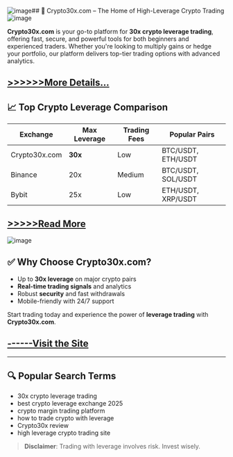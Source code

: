 ![image](https://github.com/user-attachments/assets/b21e458a-74a0-4c3f-b867-c6cf491c0972)## 🚀 Crypto30x.com – The Home of High-Leverage Crypto Trading
![image](https://github.com/user-attachments/assets/90ff9a80-8dd3-4d3e-93fa-da701d2e3c5d)

**Crypto30x.com** is your go-to platform for **30x crypto leverage trading**, offering fast, secure, and powerful tools for both beginners and experienced traders. Whether you're looking to multiply gains or hedge your portfolio, our platform delivers top-tier trading options with advanced analytics.
## [>>>>>>More Details...](https://tinyurl.com/57ucnm6p)

## 📈 Top Crypto Leverage Comparison

| Exchange       | Max Leverage | Trading Fees | Popular Pairs       |
|----------------|--------------|---------------|----------------------|
| Crypto30x.com  | **30x**      | Low           | BTC/USDT, ETH/USDT   |
| Binance        | 20x          | Medium        | BTC/USDT, SOL/USDT   |
| Bybit          | 25x          | Low           | ETH/USDT, XRP/USDT   |

## [>>>>>Read More](https://tinyurl.com/479zxeh8)

![image](https://github.com/user-attachments/assets/55eaff2a-b5ca-45c0-936d-057ee41e82b3)

## ✅ Why Choose Crypto30x.com?

- Up to **30x leverage** on major crypto pairs  
- **Real-time trading signals** and analytics  
- Robust **security** and fast withdrawals  
- Mobile-friendly with 24/7 support  

Start trading today and experience the power of **leverage trading** with **Crypto30x.com**.

## [------Visit the Site](https://tinyurl.com/nddzyj3m)

---

## 🔍 Popular Search Terms
- 30x crypto leverage trading  
- best crypto leverage exchange 2025  
- crypto margin trading platform  
- how to trade crypto with leverage  
- Crypto30x review  
- high leverage crypto trading site  

> **Disclaimer**: Trading with leverage involves risk. Invest wisely.
